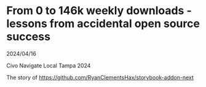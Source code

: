 # From 0 to 146k weekly downloads - lessons from accidental open source success

2024/04/16

Civo Navigate Local Tampa 2024

The story of https://github.com/RyanClementsHax/storybook-addon-next
